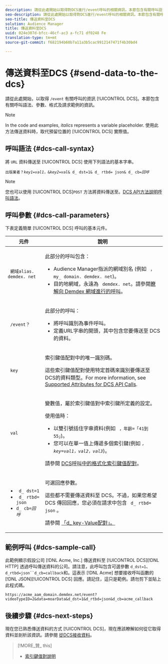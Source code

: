 ```yaml
---
description: 請從此處開始以取得對DCS進行/event呼叫的相關資訊。本節包含有關呼叫語法、參數、格式及請求範例的資訊。
seo-description: 請從此處開始以取得對DCS進行/event呼叫的相關資訊。本節包含有關呼叫語法、參數、格式及請求範例的資訊。
seo-title: 傳送資料至DCS
solution: Audience Manager
title: 傳送資料至DCS
uuid: 024e307d-bfcc-46cf-ac3 a-fc71 df0248 Fe
translation-type: tm+mt
source-git-commit: f682194b60b7a11a3b5cac9912147471f4b30bd4

---
```



# 傳送資料至DCS {#send-data-to-the-dcs}

請從此處開始，以取得 `/event` 有關呼叫的資訊 [!UICONTROL DCS]。本節包含有關呼叫語法、參數、格式及請求範例的資訊。

>[!NOTE]
>
>In the code and examples, *italics* represents a variable placeholder. 使用此方法傳送資料時，取代預留位置的 [!UICONTROL DCS] 實際值。

## 呼叫語法 {#dcs-call-syntax}

將 `URL` 資料傳送至 [!UICONTROL DCS] 使用下列語法的基本字串。

<pre><code>出版業者？<i></i><i>key1</i>=<i>val1</i>，&amp;<i>key2</i>=<i>val</i>&amp; d_ dst=1&amp; d_ rtbd= json&amp; d_ cb=<i>回呼</i></code></pre>

>[!NOTE]
>
>您也可以使用 [!UICONTROL DCS]`POST` 方法將資料傳送至。[DCS API方法說明呼叫語法](../../../api/dcs-intro/dcs-api-reference/dcs-api-methods.md)。

## 呼叫參數 {#dcs-call-parameters}

下表定義簡單 [!UICONTROL DCS] 呼叫的基本元件。

<table id="table_5F6A5B324EB848168543386516FBF384"> 
 <thead> 
  <tr> 
   <th colname="col1" class="entry"> 元件 </th> 
   <th colname="col2" class="entry"> 說明 </th> 
  </tr> 
 </thead>
 <tbody> 
  <tr> 
   <td colname="col1"> <p> <code> 網域alias. demdex. net</code> </p> </td> 
   <td colname="col2"> <p>此部分的呼叫包含： </p> <p> 
     <ul id="ul_3EDA9C7BA6794D06BCB07A75A9BD2372"> 
      <li id="li_74624CA78D6F4536A8164AE1FA1DECB9"><span class="keyword"> Audience Manager指派的網域別名</span> (例如 <code> ，my_ domain. demdex. net</code>)。 </li> 
      <li id="li_08ABE91CA247403AA480B3FB4BEF83BA">目的地網域，永遠為 <code> demdex. net</code>。請參閱<a href="../../../reference/demdex-calls.md">瞭解向 Demdex 網域進行的呼叫</a>。 </li> 
     </ul> </p> </td> 
  </tr> 
  <tr> 
   <td colname="col1"> <p> <code> /event？</code> </p> </td> 
   <td colname="col2"> <p>此部分的呼叫： </p> <p> 
     <ul id="ul_6332444A305A4F12A7CBE471CA508516"> 
      <li id="li_1C5C111B2B0E4621B3FC0C20D6516041">將呼叫識別為事件呼叫。 </li> 
      <li id="li_DBCE9B1C70604A629ECD7AC0A9052198">定義URL字串的開頭，其中包含您要傳送至 <span class="wintitle"> DCS</span>的資料。 </li> 
     </ul> </p> </td> 
  </tr> 
  <tr> 
   <td colname="col1"> <p> <code> key</code> </p> </td> 
   <td colname="col2"> <p>索引鍵值配對中的唯一識別碼。 </p> <p>這些索引鍵值配對使用特定首碼來識別要傳送至 <span class="wintitle"> DCS</span>的資料類型。For more information, see <a href="../../../api/dcs-intro/dcs-api-reference/dcs-keys.md"> Supported Attributes for DCS API Calls</a>. </p> </td> 
  </tr> 
  <tr> 
   <td colname="col1"> <p> <code> val</code> </p> </td> 
   <td colname="col2"> <p>變數值，屬於索引鍵值對中索引鍵所定義的設定。 </p> <p>使用值時： </p> <p> 
     <ul id="ul_624DC78759F74AD8920220058E54E083"> 
      <li id="li_091E5B4820EC4A93B775433E428E74AB">以雙引號括住字串資料(例如 <code> ，年齡=「41到55」</code>)。 </li> 
      <li id="li_C558E3BA6EE34413BBBB962D4CD0D10E">您可以在單一值上傳遞多個索引鍵(例如 <i><code>，key</i>=<i>val1，val2，val3</i></code></i>)。 </i></li> 
     </ul> </p> <p>請參閱 <a href="../../../api/dcs-intro/dcs-api-reference/dcs-key-format.md"> DCS呼叫中的格式化索引鍵值配對</a>。 </p> </td>
  </tr> 
  <tr> 
   <td colname="col1"> <p> 
     <ul id="ul_36E2C1A0538D4D2C94DFC1335720A524"> 
      <li id="li_8902EED431CE4F0189A94868FA52DB1F"> <code> d_ dst=1</code> </li> 
      <li id="li_4B6B29499D444E31808DE0A9AA0442D0"> <code> d_ rtbd= json</code> </li> 
      <li id="li_3430CD0438604B83BE6437E6EC480816"> <code>d_ cb=<i>回呼</i></code> </li>
     </ul> </p> </td> 
   <td colname="col2"> <p>可選回應參數。 </p> <p> 這些都不需要傳送資料至 <span class="wintitle"> DCS</span>。不過，如果您希望 <span class="wintitle"> DCS</span> 傳回回應，您必須在請求中包含 <code> d_ rtbd= json</code> 。 </p> <p>請參閱 <a href="../../../api/dcs-intro/dcs-api-reference/dcs-keys.md#d-attributes"> 「d_ key-Value配對」。</a> </p> </td> 
  </tr>
 </tbody>
</table>

## 範例呼叫 {#dcs-sample-call}

此範例顯示假設公司 [!DNL Acme, Inc.] 傳送資料至 [!UICONTROL DCS][!DNL HTTP] 透過呼叫傳送資料的公司。請注意，此呼叫包含可選參數 `d_dst=1`、 `d_rtbd=json``d_cb=callback`和。這表示 [!DNL Acme] 想要接收呼叫函數的 [!DNL JSON][!UICONTROL DCS] 回應。請記住，這只是範例。請勿剪下並貼上此程式碼。

`https://acme_aam_domain.demdex.net/event?videoTypeID=2&data=moarData&d_dst=1&d_rtbd=json&d_cb=acme_callback`

## 後續步驟 {#dcs-next-steps}

現在您已熟悉傳送資料的方式 [!UICONTROL DCS]，現在應該瞭解如何從它取得資料並剖析該資訊。請參閱 [從DCS接收資料](../../../api/dcs-intro/dcs-event-calls/dcs-url-receive.md)。

>[!MORE_贊_ this]
>
>* [索引鍵值對說明](../../../reference/key-value-pairs-explained.md)

